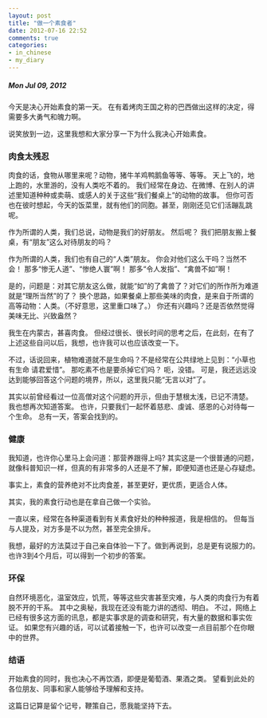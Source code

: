 ```yaml
---
layout: post
title: "做一个素食者"
date: 2012-07-16 22:52
comments: true
categories:
- in_chinese
- my_diary
---
```


##### Mon Jul 09, 2012

今天是决心开始素食的第一天。
在有着烤肉王国之称的巴西做出这样的决定，得需要多大勇气和魄力啊。

说笑放到一边，这里我想和大家分享一下为什么我决心开始素食。

<!-- more -->

### 肉食太残忍

肉食的话，食物从哪里来呢？动物，猪牛羊鸡鸭鹅鱼等等、等等。
天上飞的，地上跑的，水里游的，没有人类吃不着的。
我们经常在身边、在微博、在别人的讲述里知道种种或卖萌、或感人的关于这些“我们餐桌上”的动物的故事。
但你可否也在彼时想起，今天的饭菜里，就有他们的同胞。甚至，刚刚还见它们活蹦乱跳呢。

作为所谓的人类，我们总说，动物是我们的好朋友。
然后呢？
我们把朋友搬上餐桌，有“朋友”这么对待朋友的吗？

作为所谓的人类，我们也有自己的“人类”朋友。
你会对他们这么干吗？当然不会！
那多“惨无人道”、“惨绝人寰”啊！
那多“令人发指”、“禽兽不如”啊！

是的，问题是：对其它朋友这么做，就能“如”的了禽兽了？对它们的所作所为难道就是“理所当然”的了？
换个思路，如果餐桌上那些美味的肉食，是来自于所谓的高等动物：人类。（不好意思，这里重口味了。）
你还有兴趣吗？还是否依然觉得美味无比、兴致盎然？

我生在内蒙古，甚喜肉食。
但经过很长、很长时间的思考之后，在此刻，在有了上述这些自问以后，我想，也许我可以也应该改变一下。

不过，话说回来，植物难道就不是生命吗？不是经常在公共绿地上见到：“小草也有生命 请君爱惜”。
那吃素不也是要杀掉它们吗？
呃，没错。
可是，我还远远没达到能够回答这个问题的境界，所以，这里我只能“无言以对”了。

其实以前曾经看过一位高僧对这个问题的开示，但由于慧根太浅，已记不清楚。
我也想再次知道答案。
也许，只要我们一起怀着慈悲、虔诚、感恩的心对待每一个生命。
总有一天，答案会找到的。

### 健康

我知道，也许你心里马上会问道：那营养跟得上吗?
其实这是一个很普通的问题，就像科普知识一样，但真的有非常多的人还是不了解，即便知道也还是心存疑虑。

事实上，素食的营养绝对不比肉食差，甚至更好，更优质，更适合人体。

其实，我的素食行动也是在拿自己做一个实验。

一直以来，经常在各种渠道看到有关素食好处的种种报道，我是相信的。
但每当与人提及，对方多是不以为然，甚至完全排斥。

我想，最好的方法莫过于自己亲自体验一下了。做到再说到，总是更有说服力的。
也许3到4个月后，可以得到一个初步的答案。

### 环保

自然环境恶化，温室效应，饥荒，等等这些灾害甚至灾难，与人类的肉食行为有着脱不开的干系。
其中之奥秘，我现在还没有能力讲的透彻、明白。
不过，网络上已经有很多这方面的讯息，都是实事求是的调查和研究，有大量的数据和事实佐证。
如果您有兴趣的话，可以试着接触一下，也许可以改变一点目前那个在你眼中的世界。


### 结语

开始素食的同时，我也决心不再饮酒，即便是葡萄酒、果酒之类。
望看到此处的各位朋友、同事和家人能够给予理解和支持。

这篇日记算是留个记号，鞭策自己，愿我能坚持下去。
